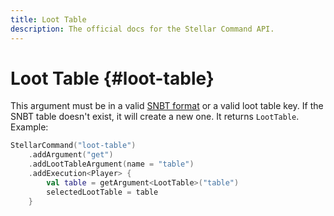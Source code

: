 ```yaml
---
title: Loot Table
description: The official docs for the Stellar Command API.
---
```


# Loot Table {#loot-table}

This argument must be in a valid [SNBT format](https://minecraft.wiki/w/NBT_format#SNBT_format) or a valid loot table key. If the SNBT table doesn't exist, it will create a new one. It returns `LootTable`. Example:

```kotlin
StellarCommand("loot-table")
    .addArgument("get")
    .addLootTableArgument(name = "table")
    .addExecution<Player> {
        val table = getArgument<LootTable>("table")
        selectedLootTable = table
    }
```